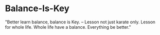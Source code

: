 # Balance-Is-Key
"Better learn balance, balance is Key. – Lesson not just karate only. Lesson for whole life. Whole life have a balance. Everything be better."
